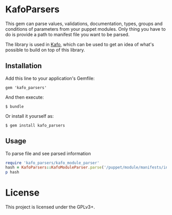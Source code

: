 # KafoParsers

This gem can parse values, validations, documentation, types, groups and
conditions of parameters from your puppet modules. Only thing you have
to do is provide a path to manifest file you want to be parsed.

The library is used in [Kafo](https://github.com/theforeman/kafo), which can 
be used to get an idea of what's possible to build on top of this library.

## Installation

Add this line to your application's Gemfile:

    gem 'kafo_parsers'

And then execute:

    $ bundle

Or install it yourself as:

    $ gem install kafo_parsers

## Usage

To parse file and see parsed information
```ruby
require 'kafo_parsers/kafo_module_parser'
hash = KafoParsers::KafoModuleParser.parse('/puppet/module/manifests/init.pp')
p hash
```

# License

This project is licensed under the GPLv3+.
